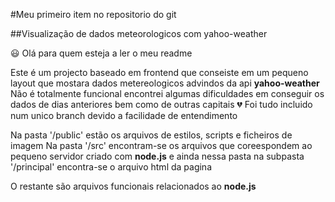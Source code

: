 #Meu primeiro item no repositorio do git

##Visualização de dados meteorologicos com yahoo-weather

:smiley: Olá para quem esteja a ler o meu readme

Este é um projecto baseado em frontend que conseiste em um pequeno layout que mostara dados metereologicos advindos da api **yahoo-weather**
Não é totalmente funcional encontrei algumas dificuldades em conseguir os dados de dias anteriores bem como de outras capitais :broken_heart:
Foi tudo incluido num unico branch devido a facilidade de entendimento

Na pasta '/public' estão os arquivos de estilos, scripts e ficheiros de imagem
Na pasta '/src' encontram-se os arquivos que coreespondem ao pequeno servidor criado com **node.js** e ainda nessa
pasta na subpasta '/principal' encontra-se o arquivo html da pagina

O restante são arquivos funcionais relacionados ao **node.js**


